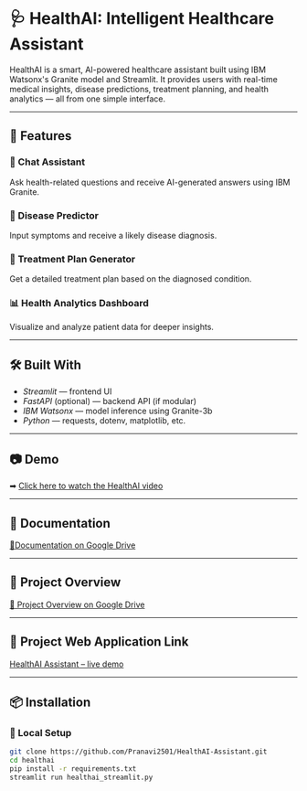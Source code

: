 # 🩺 HealthAI: Intelligent Healthcare Assistant

HealthAI is a smart, AI-powered healthcare assistant built using IBM Watsonx's Granite model and Streamlit. It provides users with real-time medical insights, disease predictions, treatment planning, and health analytics — all from one simple interface.

---

## 🚀 Features

### 💬 Chat Assistant
Ask health-related questions and receive AI-generated answers using IBM Granite.

### 🧪 Disease Predictor
Input symptoms and receive a likely disease diagnosis.

### 💊 Treatment Plan Generator
Get a detailed treatment plan based on the diagnosed condition.

### 📊 Health Analytics Dashboard
Visualize and analyze patient data for deeper insights.

---

## 🛠 Built With

- *Streamlit* — frontend UI
- *FastAPI* (optional) — backend API (if modular)
- *IBM Watsonx* — model inference using Granite-3b
- *Python* — requests, dotenv, matplotlib, etc.

---

## 📷 Demo
  
➡ [Click here to watch the HealthAI video](https://drive.google.com/file/d/1YomVvtTmYC2_vpyDokMj3-rCKOaDBUGH/view?usp=drive_link)


---
## 📃  Documentation 

[📃Documentation on Google Drive](https://drive.google.com/drive/folders/1dBmyaxrCh9RhI8A_51a6wuiPxAqkTwXI)

---
## 📄 Project Overview 
[📄 Project Overview on Google Drive](https://drive.google.com/drive/folders/15bNcqc2XhGqRqdLMB8y4Eo9H6T0hFyq8)

---
## 🔗 Project Web Application Link
[HealthAI Assistant – live demo](https://healthai-rfupnaxxbtpkqzywrczzra.streamlit.app/)

---

## 📦 Installation

### 🔧 Local Setup

```bash
git clone https://github.com/Pranavi2501/HealthAI-Assistant.git
cd healthai
pip install -r requirements.txt
streamlit run healthai_streamlit.py
